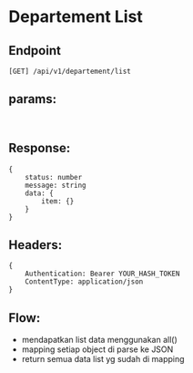 # Departement List

## Endpoint
```
[GET] /api/v1/departement/list
```

## params:

```


```

## Response:

```
{
    status: number
    message: string
    data: {
        item: {}
    }
}
```

## Headers:

```
{
    Authentication: Bearer YOUR_HASH_TOKEN
    ContentType: application/json
}
```

## Flow:
- mendapatkan list data menggunakan all()
- mapping setiap object di parse ke JSON
- return semua data list yg sudah di mapping

